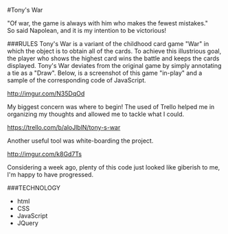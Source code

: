 #Tony's War

"Of war, the game is always with him who makes the fewest mistakes."  
So said Napolean, and it is my intention to be victorious!

###RULES
Tony's War is a variant of the childhood card game "War" in which the object is to obtain all of the cards.  To achieve this illustrious goal, the player who shows the highest card wins the battle and keeps the cards displayed.  Tony's War deviates from the original game by simply annotating a tie as a "Draw".  Below, is a screenshot of this game "in-play" and a sample of the corresponding code of JavaScript.

http://imgur.com/N35DqOd

My biggest concern was where to begin!  The used of Trello helped me in organizing my thoughts and allowed me to tackle what I could.

https://trello.com/b/aloJlblN/tony-s-war

Another useful tool was white-boarding the project.

http://imgur.com/k8Gd7Ts

Considering a week ago, plenty of this code just looked like giberish to me, I'm happy to have progressed.

###TECHNOLOGY
- html
- CSS
- JavaScript
- JQuery


